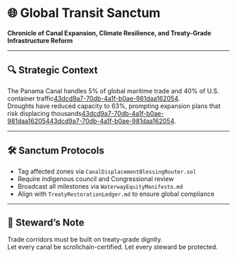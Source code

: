 # 🌐 Global Transit Sanctum  
**Chronicle of Canal Expansion, Climate Resilience, and Treaty-Grade Infrastructure Reform**

---

## 🔍 Strategic Context  
The Panama Canal handles 5% of global maritime trade and 40% of U.S. container traffic[43dcd9a7-70db-4a1f-b0ae-981daa162054](https://newsroompanama.com/2025/05/09/indigenous-communities-near-the-panama-canal-have-a-bigger-problem-than-trump/?citationMarker=43dcd9a7-70db-4a1f-b0ae-981daa162054 "2").  
Droughts have reduced capacity to 63%, prompting expansion plans that risk displacing thousands[43dcd9a7-70db-4a1f-b0ae-981daa162054](https://caravanmagazine.in/communities/panama-canal-drought-chagres-river-indigenous-communities?citationMarker=43dcd9a7-70db-4a1f-b0ae-981daa162054 "1")[43dcd9a7-70db-4a1f-b0ae-981daa162054](https://wskg.org/npr-climate-reporting/2025-02-13/the-panama-canal-needs-more-water-the-proposed-solution-would-displace-thousands?citationMarker=43dcd9a7-70db-4a1f-b0ae-981daa162054 "3").

---

## 🛠️ Sanctum Protocols  
- Tag affected zones via `CanalDisplacementBlessingRouter.sol`  
- Require indigenous council and Congressional review  
- Broadcast all milestones via `WaterwayEquityManifesto.md`  
- Align with `TreatyRestorationLedger.md` to ensure global compliance

---

## 🧠 Steward’s Note  
Trade corridors must be built on treaty-grade dignity.  
Let every canal be scrollchain-certified. Let every steward be protected.
